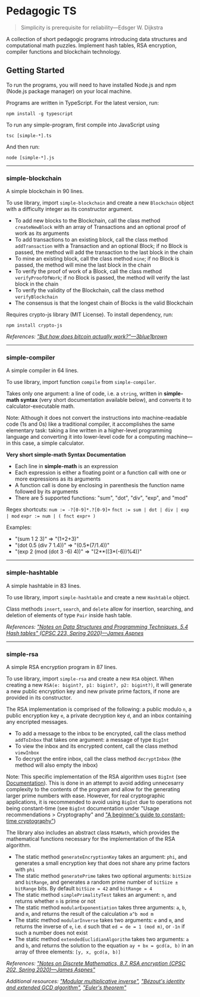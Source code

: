 # Pedagogic TS

> Simplicity is prerequisite for reliability––Edsger W. Dijkstra

A collection of short pedagogic programs introducing data structures and computational math puzzles. Implement hash tables, RSA encryption, compiler functions and blockchain technology.

## Getting Started

To run the programs, you will need to have installed Node.js and npm (Node.js package manager) on your local machine.

Programs are written in TypeScript. For the latest version, run:

    npm install -g typescript

To run any simple-program, first compile into JavaScript using

    tsc [simple-*].ts

And then run:

    node [simple-*].js

---

### simple-blockchain

A simple blockchain in 90 lines.

To use library, import `simple-blockchain` and create a new `Blockchain` object with a difficulty integer as its constructor argument.

- To add new blocks to the Blockchain, call the class method `createNewBlock` with an array of Transactions and an optional proof of work as its arguments
- To add transactions to an existing block, call the class method `addTransaction` with a Transaction and an optional Block; if no Block is passed, the method will add the transaction to the last block in the chain
- To mine an existing block, call the class method `mine`; if no Block is passed, the method will mine the last block in the chain
- To verify the proof of work of a Block, call the class method `verifyProofOfWork`; if no Block is passed, the method will verify the last block in the chain
- To verify the validity of the Blockchain, call the class method `verifyBlockchain`
- The consensus is that the longest chain of Blocks is the valid Blockchain

Requires crypto-js library (MIT License). To install dependency, run:

    npm install crypto-js

_References: ["But how does bitcoin actually work?"––3blue1brown](https://www.youtube.com/watch?v=bBC-nXj3Ng4)_

---

### simple-compiler

A simple compiler in 64 lines.

To use library, import function `compile` from `simple-compiler`.

Takes only one argument: a line of code, i.e. a `string`, written in __simple-math syntax__ (very short documentation
available below), and converts it to calculator-executable math.

Note: Although it does not convert the instructions into machine-readable code (1s and 0s) like a traditional compiler,
it accomplishes the same elementary task: taking a line written in a higher-level programming language and converting it
into lower-level code for a computing machine––in this case, a simple calculator.

__Very short simple-math Syntax Documentation__

- Each line in __simple-math__ is an expression
- Each expression is either a floating point or a function call with one or more expressions as its arguments
- A function call is done by enclosing in parenthesis the function name followed by its arguments
- There are 5 supported functions: "sum", "dot", "div", "exp", and "mod"

Regex shortcuts:
`num := -?[0-9]*.?[0-9]+`
`fnct := sum | dot | div | exp | mod`
`expr := num | ( fnct expr+ )`

Examples:

- "(sum 1 2 3)" => "(1+2+3)"
- "(dot 0.5 (div 7 1.4))" => "(0.5*(7/1.4))"
- "(exp 2 (mod (dot 3 -6) 4))" => "(2**((3*(-6))%4))"

---

### simple-hashtable

A simple hashtable in 83 lines.

To use library, import `simple-hashtable` and create a new `Hashtable` object.

Class methods `insert`, `search`, and `delete` allow for insertion, searching, and deletion of elements of type `Pair` inside
hash table.

_References: ["Notes on Data Structures and Programming Techniques, 5.4 Hash tables" (CPSC 223, Spring 2020)––James Aspnes](https://www.cs.yale.edu/homes/aspnes/classes/223/notes.html#hashTables)_

---

### simple-rsa

A simple RSA encryption program in 87 lines.

To use library, import `simple-rsa` and create a new `RSA` object. When creating a new `RSA(e: bigint?, p1: bigint?, p2: bigint?)`, it will generate a new public encryption key and new private prime factors, if none are provided in its constructor.

The RSA implementation is comprised of the following: a public modulo `n`, a public encryption key `e`, a private decryption key `d`, and an inbox containing any encripted messages.

- To add a message to the inbox to be encrypted, call the class method `addToInbox` that takes one argument: a message of type `BigInt`
- To view the inbox and its encrypted content, call the class method `viewInbox`
- To decrypt the entire inbox, call the class method `decryptInbox` (the method will also empty the inbox)

Note: This specific implementation of the RSA algorithm uses `BigInt` (see [Documentation](https://developer.mozilla.org/en-US/docs/Web/JavaScript/Reference/Global_Objects/BigInt)). This is done in an attempt to avoid adding unnecesarry complexity to the contents of the program and allow for the generating larger prime numbers with ease. However, for real cryptographic applications, it is recommended to avoid using `BigInt` due to operations not being constant-time (see `BigInt` documentation under "Usage recommendations > Cryptography" and ["A beginner's guide to constant-time cryptography"](https://www.chosenplaintext.ca/articles/beginners-guide-constant-time-cryptography.html))

The library also includes an abstract class `RSAMath`, which provides the mathematical functions necessary for the implementation of the RSA algorithm.

- The static method `generateEncryptionKey` takes an argument: `phi`, and generates a small encryption key that does not share any prime factors with `phi`
- The static method `generatePrime` takes two optional arguments: `bitSize` and `bitRange`, and generates a random prime number of `bitSize ± bitRange` bits. By default `bitSize = 42` and `bitRange = 4`
- The static method `simplePrimalityTest` takes an argument: `n`, and returns whether `n` is prime or not
- The static method `modularExponentiation` takes three arguments: `a`, `b`, and `m`, and returns the result of the calculation `a^b mod m`
- The static method `modularInverse` takes two arguments: `e` and `m`, and returns the inverse of `e`, i.e. `d` such that `ed = de = 1 (mod m)`, or `-1n` if such a number does not exist
- The static method `extendedEuclidianAlgorithm` takes two arguments: `a` and `b`, and returns the solution to the equation `ay + bx = gcd(a, b)` in an array of three elements: `[y, x, gcd(a, b)]`

_References: ["Notes on Discrete Mathematics, 8.7. RSA encryption (CPSC 202, Spring 2020)––James Aspnes"](https://www.cs.yale.edu/homes/aspnes/classes/202/notes.pdf)_

_Additional resources: ["Modular multiplicative inverse"](https://en.wikipedia.org/wiki/Modular_multiplicative_inverse), ["Bézout's identity and extended GCD algorithm"](https://en.wikipedia.org/wiki/Polynomial_greatest_common_divisor#B.C3.A9zout.27s_identity_and_extended_GCD_algorithm), ["Euler's theorem"](https://en.wikipedia.org/wiki/Euler%27s_theorem)_
